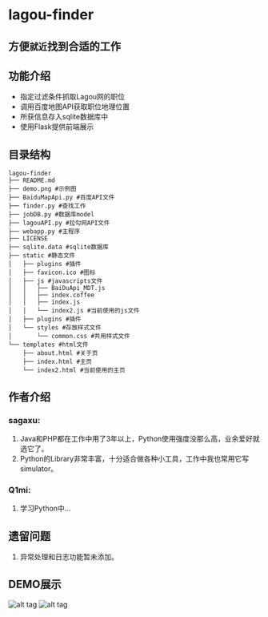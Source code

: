 lagou-finder
===
方便`就近`找到合适的工作
---

## 功能介绍

* 指定过滤条件抓取Lagou网的职位
* 调用百度地图API获取职位地理位置
* 所获信息存入sqlite数据库中
* 使用Flask提供前端展示

## 目录结构
    lagou-finder
    ├── README.md
    ├── demo.png #示例图
    ├── BaiduMapApi.py #百度API文件
    ├── finder.py #查找工作
    ├── jobDB.py #数据库model
    ├── lagouAPI.py #拉勾网API文件
    ├── webapp.py #主程序
    ├── LICENSE
    ├── sqlite.data #sqlite数据库
    ├── static #静态文件
    │   ├── plugins #插件
    │   ├── favicon.ico #图标
    │   ├── js #javascripts文件
    │   │   ├── BaiDuApi_MDT.js
    │   │   ├── index.coffee
    │   │   ├── index.js
    │   │   └── index2.js #当前使用的js文件
    │   ├── plugins #插件
    │   └── styles #存放样式文件
    │       └── common.css #共用样式文件
    └── templates #html文件
        ├── about.html #关于页
        ├── index.html #主页
        └── index2.html #当前使用的主页


## 作者介绍
### sagaxu:
1. Java和PHP都在工作中用了3年以上，Python使用强度没那么高，业余爱好就选它了。
2. Python的Library非常丰富，十分适合做各种小工具，工作中我也常用它写simulator。

### Q1mi:
1. 学习Python中...

## 遗留问题

1. 异常处理和日志功能暂未添加。


## DEMO展示
![alt tag](https://github.com/sagaxu/lagou-finder/raw/master/demo.png)
![alt tag](https://github.com/sagaxu/lagou-finder/raw/master/demo1.png)
